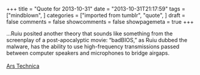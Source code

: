 +++
title = "Quote for 2013-10-31"
date = "2013-10-31T21:17:59"
tags = ["mindblown", ]
categories = ["imported from tumblr", "quote", ]
draft = false
comments = false
showcomments = false
showpagemeta = true
+++

&hellip;Ruiu posited another theory that sounds like something from the screenplay of a post-apocalyptic movie: &ldquo;badBIOS,&rdquo; as Ruiu dubbed the malware, has the ability to use high-frequency transmissions passed between computer speakers and microphones to bridge airgaps.<br /><br /><a href="http://arstechnica.com/security/2013/10/meet-badbios-the-mysterious-mac-and-pc-malware-that-jumps-airgaps/" target="_blank">Ars Technica</a>